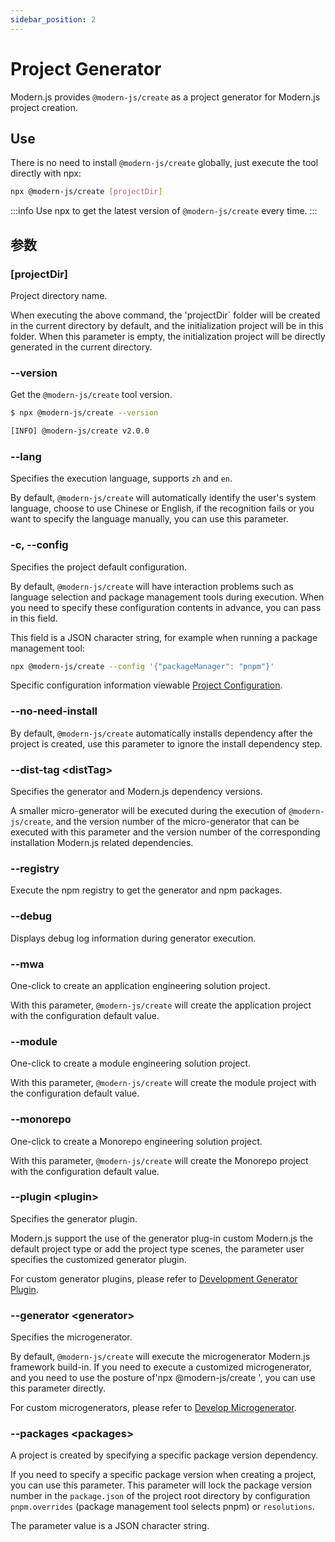 ```yaml
---
sidebar_position: 2
---
```


# Project Generator

Modern.js provides `@modern-js/create` as a project generator for Modern.js project creation.

## Use

There is no need to install `@modern-js/create` globally, just execute the tool directly with npx:

```bash
npx @modern-js/create [projectDir]
```

:::info
Use npx to get the latest version of `@modern-js/create` every time.
:::

## 参数

### [projectDir]

Project directory name.

When executing the above command, the 'projectDir` folder will be created in the current directory by default, and the initialization project will be in this folder. When this parameter is empty, the initialization project will be directly generated in the current directory.

### --version

Get the `@modern-js/create` tool version.

```bash
$ npx @modern-js/create --version

[INFO] @modern-js/create v2.0.0
```

### --lang

Specifies the execution language, supports `zh` and `en`.

By default, `@modern-js/create` will automatically identify the user's system language, choose to use Chinese or English, if the recognition fails or you want to specify the language manually, you can use this parameter.

### -c, --config

Specifies the project default configuration.

By default, `@modern-js/create` will have interaction problems such as language selection and package management tools during execution. When you need to specify these configuration contents in advance, you can pass in this field.

This field is a JSON character string, for example when running a package management tool:

```bash
npx @modern-js/create --config '{"packageManager": "pnpm"}'
```

Specific configuration information viewable [Project Configuration](/docs/guides/topic-detail/generator/config/common).

###  --no-need-install

By default, `@modern-js/create` automatically installs dependency after the project is created, use this parameter to ignore the install dependency step.

### --dist-tag <distTag\>

Specifies the generator and Modern.js dependency versions.

A smaller micro-generator will be executed during the execution of `@modern-js/create`, and the version number of the micro-generator that can be executed with this parameter and the version number of the corresponding installation Modern.js related dependencies.

### --registry <registry/>

Execute the npm registry to get the generator and npm packages.

### --debug

Displays debug log information during generator execution.

### --mwa

One-click to create an application engineering solution project.

With this parameter, `@modern-js/create` will create the application project with the configuration default value.

### --module

One-click to create a module engineering solution project.

With this parameter, `@modern-js/create` will create the module project with the configuration default value.

### --monorepo

One-click to create a Monorepo engineering solution project.

With this parameter, `@modern-js/create` will create the Monorepo project with the configuration default value.

### --plugin <plugin\>

Specifies the generator plugin.

Modern.js support the use of the generator plug-in custom Modern.js the default project type or add the project type scenes, the parameter user specifies the customized generator plugin.

For custom generator plugins, please refer to [Development Generator Plugin](/docs/guides/topic-detail/generator/plugin/abstract).

### --generator <generator\>

Specifies the microgenerator.

By default, `@modern-js/create` will execute the microgenerator Modern.js framework build-in. If you need to execute a customized microgenerator, and you need to use the posture of'npx @modern-js/create ', you can use this parameter directly.

For custom microgenerators, please refer to [Develop Microgenerator](/docs/guides/topic-detail/generator/codesmith/introduce).

### --packages <packages\>

A project is created by specifying a specific package version dependency.

If you need to specify a specific package version when creating a project, you can use this parameter. This parameter will lock the package version number in the `package.json` of the project root directory by configuration `pnpm.overrides` (package management tool selects pnpm) or `resolutions`.


The parameter value is a JSON character string.
